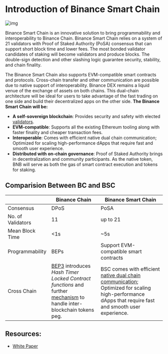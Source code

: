 # Introduction of Binance Smart Chain

![img](https://community.binance.org/assets/uploads/files/1587108834388-blog-en-2.png)

Binance Smart Chain is an innovative solution to bring programmability and interoperability to Binance Chain. Binance Smart Chain relies on a system of 21 validators with Proof of Staked Authority (PoSA) consensus that can support short block time and lower fees. The most bonded validator candidates of staking will become validators and produce blocks. The double-sign detection and other slashing logic guarantee security, stability, and chain finality.

The Binance Smart Chain also supports EVM-compatible smart contracts and protocols. Cross-chain transfer and other communication are possible due to native support of interoperability. Binance DEX remains a liquid venue of the exchange of assets on both chains. This dual-chain architecture will be ideal for users to take advantage of the fast trading on one side and build their decentralized apps on the other side.
**The Binance Smart Chain will be:**

* **A self-sovereign blockchain**: Provides security and safety with elected [validators](./concepts/consensus.md).
* **EVM-compatible**: Supports all the existing Ethereum tooling along with faster finality and cheaper transaction fees.
* **Interoperable**: Comes with efficient native dual chain communication; Optimized for scaling high-performance dApps that require fast and smooth user experience.
* **Distributed with on-chain governance**: Proof of Staked Authority brings in decentralization and community participants.
As the native token, BNB will serve as both the gas of smart contract execution and tokens for staking.

## Comparision Between BC and BSC

|                   | Binance Chain | Binance Smart Chain                    |
| ----------------- | ------------- | -------------------------------------- |
| Consensus         | DPoS          | PoSA                                   |
| No. of Validators | 11            | up to 21                               |
| Mean Block Time   | <1s           | ~5s                                    |
| Programmability   | BEPs          | Support EVM-compatible smart contracts |
| Cross Chain       |[BEP3](https://github.com/bnb-chain/BEPs/blob/master/BEP3.md) introduces *Hash Timer Locked Contract functions* and further [mechanism](https://community.binance.org/topic/1892) to handle inter-blockchain tokens peg.    | BSC comes with efficient [native dual chain communication](./concepts/cross-chain.md); Optimized for scaling high-performance dApps that require fast and smooth user experience.                    |

## Resources:
* [White Paper](https://github.com/bnb-chain/whitepaper/blob/master/WHITEPAPER.md)
